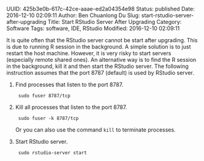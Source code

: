 UUID: 425b3e0b-617c-42ce-aaae-ed2a04354e98
Status: published
Date: 2016-12-10 02:09:11
Author: Ben Chuanlong Du
Slug: start-rstudio-server-after-upgrading
Title: Start RStudio Server After Upgrading
Category: Software
Tags: software, IDE, RStudio
Modified: 2016-12-10 02:09:11

It is quite often that the RStudio server cannot be start after upgrading. 
This is due to running R session in the background. 
A simple solution is to just restart the host machine. 
However, it is very risky to start servers (especially remote shared ones).
An alternative way is to find the R session in the background,
kill it and then start the RStudio server.
The following instruction assumes that 
the port 8787 (default) is used by RStudio server.

1. Find processes that listen to the port 8787.

        sudo fuser 8787/tcp

2. Kill all processes that listen to the port 8787. 

        sudo fuser -k 8787/tcp

    Or you can also use the command `kill` to terminate processes. 

3. Start RStudio server.

        sudo rstudio-server start

